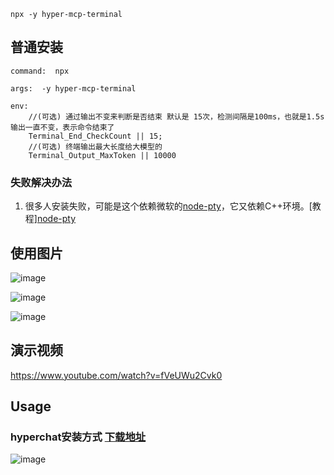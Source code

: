 ```
npx -y hyper-mcp-terminal
```



## 普通安装

```
command:  npx

args:  -y hyper-mcp-terminal

env:  
    //(可选) 通过输出不变来判断是否结束 默认是 15次，检测间隔是100ms，也就是1.5s输出一直不变，表示命令结束了
    Terminal_End_CheckCount || 15;
    //(可选) 终端输出最大长度给大模型的
    Terminal_Output_MaxToken || 10000 
```

### 失败解决办法

1. 很多人安装失败，可能是这个依赖微软的[node-pty](https://github.com/microsoft/node-pty?tab=readme-ov-file#dependencies)，它又依赖C++环境。[教程][node-pty](https://github.com/microsoft/node-pty?tab=readme-ov-file#dependencies)

## 使用图片

![image](https://github.com/user-attachments/assets/5c79e0c6-1f0c-4fac-ba77-13609e5e32c4)

![image](https://github.com/user-attachments/assets/3488724b-f061-454d-bfb3-06c69e0e2f83)


![image](https://github.com/user-attachments/assets/0fcfab81-b5e8-49bb-b990-eee5dcda1b29)

## 演示视频
https://www.youtube.com/watch?v=fVeUWu2Cvk0

## Usage

### hyperchat安装方式  [下载地址](https://github.com/BigSweetPotatoStudio/HyperChat)

![image](https://github.com/user-attachments/assets/5b82fd2b-64f1-405a-afea-130052995f52)


